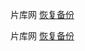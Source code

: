 片库网 [恢复备份](http://7b226465736372697074696f6e223a22e4b8bbe9a1b5e69c80e5908ee4b880e69da1e695b0e68daee5b0b1e698afe593a6222c22626f6f6b6d61726b223a5b7b226e616d65223a22e78987e5ba93222c2261646472657373223a22687474703a7777772e7069616e6b752e7476227d5d7d "https://m.pianku.tv/")

片库网 [恢复备份](mysq://7b226465736372697074696f6e223a22e4b8bbe9a1b5e69c80e5908ee4b880e69da1e695b0e68daee5b0b1e698afe593a6222c22626f6f6b6d61726b223a5b7b226e616d65223a22e78987e5ba93222c2261646472657373223a22687474703a7777772e7069616e6b752e7476227d5d7d "https://m.pianku.tv/")
